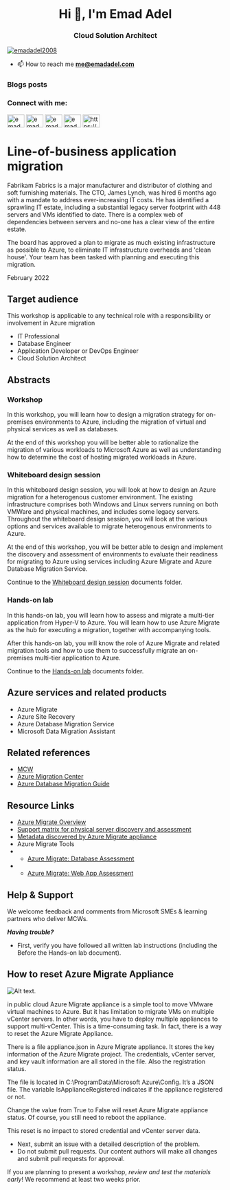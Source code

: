 <h1 align="center">Hi 👋, I'm Emad Adel</h1>
<h3 align="center">Cloud Solution Architect</h3>

<p align="left"> <a href="https://twitter.com/emadadel2008" target="blank"><img src="https://img.shields.io/twitter/follow/emadadel2008?logo=twitter&style=for-the-badge" alt="emadadel2008" /></a> </p>

- 📫 How to reach me **me@emadadel.com**

### Blogs posts
<!-- BLOG-POST-LIST:START -->
<!-- BLOG-POST-LIST:END -->

<h3 align="left">Connect with me:</h3>
<p align="left">
<a href="https://twitter.com/emadadel2008" target="blank"><img align="center" src="https://raw.githubusercontent.com/rahuldkjain/github-profile-readme-generator/master/src/images/icons/Social/twitter.svg" alt="emadadel2008" height="30" width="40" /></a>
<a href="https://linkedin.com/in/emadadel" target="blank"><img align="center" src="https://raw.githubusercontent.com/rahuldkjain/github-profile-readme-generator/master/src/images/icons/Social/linked-in-alt.svg" alt="emadadel" height="30" width="40" /></a>
<a href="https://fb.com/emadadel87" target="blank"><img align="center" src="https://raw.githubusercontent.com/rahuldkjain/github-profile-readme-generator/master/src/images/icons/Social/facebook.svg" alt="emadadel87" height="30" width="40" /></a>
<a href="https://www.youtube.com/c/emadadel2008" target="blank"><img align="center" src="https://raw.githubusercontent.com/rahuldkjain/github-profile-readme-generator/master/src/images/icons/Social/youtube.svg" alt="emadadel2008" height="30" width="40" /></a>
<a href="/https://www.emadadel.com//feeds/posts/default" target="blank"><img align="center" src="https://raw.githubusercontent.com/rahuldkjain/github-profile-readme-generator/master/src/images/icons/Social/rss.svg" alt="https://www.emadadel.com//feeds/posts/default" height="30" width="40" /></a>
</p>

# Line-of-business application migration

Fabrikam Fabrics is a major manufacturer and distributor of clothing and soft furnishing materials. The CTO, James Lynch, was hired 6 months ago with a mandate to address ever-increasing IT costs. He has identified a sprawling IT estate, including a substantial legacy server footprint with 448 servers and VMs identified to date. There is a complex web of dependencies between servers and no-one has a clear view of the entire estate.

The board has approved a plan to migrate as much existing infrastructure as possible to Azure, to eliminate IT infrastructure overheads and 'clean house'. Your team has been tasked with planning and executing this migration.

February 2022

## Target audience

This workshop is applicable to any technical role with a responsibility or involvement in Azure migration
- IT Professional
- Database Engineer
- Application Developer or DevOps Engineer
- Cloud Solution Architect

## Abstracts

### Workshop

In this workshop, you will learn how to design a migration strategy for on-premises environments to Azure, including the migration of virtual and physical services as well as databases.

At the end of this workshop you will be better able to rationalize the migration of various workloads to Microsoft Azure as well as understanding how to determine the cost of hosting migrated workloads in Azure. 

### Whiteboard design session

In this whiteboard design session, you will look at how to design an Azure migration for a heterogenous customer environment. The existing infrastructure comprises both Windows and Linux servers running on both VMWare and physical machines, and includes some legacy servers. Throughout the whiteboard design session, you will look at the various options and services available to migrate heterogenous environments to Azure.

At the end of this workshop, you will be better able to design and implement the discovery and assessment of environments to evaluate their readiness for migrating to Azure using services including Azure Migrate and Azure Database Migration Service.

Continue to the [Whiteboard design session](https://github.com/microsoft/MCW-Line-of-business-application-migration/tree/master/Whiteboard%20design%20session) documents folder.

### Hands-on lab

In this hands-on lab, you will learn how to assess and migrate a multi-tier application from Hyper-V to Azure. You will learn how to use Azure Migrate as the hub for executing a migration, together with accompanying tools.

After this hands-on lab, you will know the role of Azure Migrate and related migration tools and how to use them to successfully migrate an on-premises multi-tier application to Azure.

Continue to the [Hands-on lab](https://github.com/microsoft/MCW-Line-of-business-application-migration/tree/master/Hands-on%20lab) documents folder.

## Azure services and related products

- Azure Migrate
- Azure Site Recovery
- Azure Database Migration Service
- Microsoft Data Migration Assistant

## Related references

- [MCW](https://microsoftcloudworkshop.com)
- [Azure Migration Center](https://azure.microsoft.com/migration)
- [Azure Database Migration Guide](https://aka.ms/datamigration)
## Resource Links
- [Azure Migrate Overview](https://learn.microsoft.com/en-us/azure/migrate/migrate-services-overview)
- [Support matrix for physical server discovery and assessment](https://learn.microsoft.com/en-us/azure/migrate/migrate-support-matrix-physical#physical-server-requirements)
- [Metadata discovered by Azure Migrate appliance](https://learn.microsoft.com/en-us/azure/migrate/discovered-metadata#software-inventory-data)
-  Azure Migrate Tools
- - [Azure Migrate: Database Assessment](https://learn.microsoft.com/en-us/sql/dma/dma-overview?view=sql-server-2017)
- - [Azure Migrate: Web App Assessment](https://www.microsoft.com/en-us/download/details.aspx?id=53595)
## Help & Support

We welcome feedback and comments from Microsoft SMEs & learning partners who deliver MCWs.  

***Having trouble?***
- First, verify you have followed all written lab instructions (including the Before the Hands-on lab document).
## How to reset Azure Migrate Appliance

![Alt text](https://example.com/path/to/image.png).

in public cloud
Azure Migrate appliance is a simple tool to move VMware virtual machines to Azure. But it has limitation to migrate VMs on multiple vCenter servers. In other words, you have to deploy multiple appliances to support multi-vCenter. This is a time-consuming task. In fact, there is a way to reset the Azure Migrate Appliance.

There is a file appliance.json in Azure Migrate appliance. It stores the key information of the Azure Migrate project. The credentials, vCenter server, and key vault information are all stored in the file. Also the registration status.

The file is located in C:\ProgramData\Microsoft Azure\Config\. It’s a JSON file. The variable IsApplianceRegistered indicates if the appliance registered or not.

Change the value from True to False will reset Azure Migrate appliance status. Of course, you still need to reboot the appliance.

This reset is no impact to stored credential and vCenter server data.
- Next, submit an issue with a detailed description of the problem.
- Do not submit pull requests. Our content authors will make all changes and submit pull requests for approval.  

If you are planning to present a workshop, *review and test the materials early*! We recommend at least two weeks prior.



